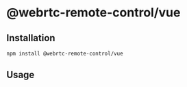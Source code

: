 # @webrtc-remote-control/vue

## Installation

```sh
npm install @webrtc-remote-control/vue
```

## Usage

